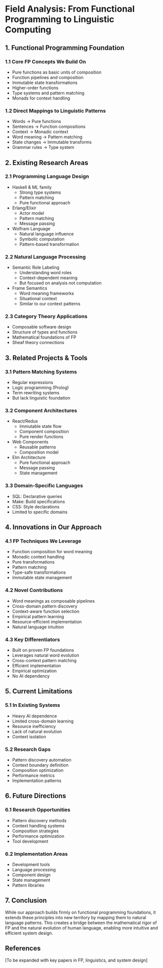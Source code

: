 # Field Analysis: From Functional Programming to Linguistic Computing

## 1. Functional Programming Foundation

### 1.1 Core FP Concepts We Build On
- Pure functions as basic units of composition
- Function pipelines and composition
- Immutable state transformations
- Higher-order functions
- Type systems and pattern matching
- Monads for context handling

### 1.2 Direct Mappings to Linguistic Patterns
- Words → Pure functions
- Sentences → Function compositions
- Context → Monadic context
- Word meaning → Pattern matching
- State changes → Immutable transforms
- Grammar rules → Type system

## 2. Existing Research Areas

### 2.1 Programming Language Design
- Haskell & ML family
  * Strong type systems
  * Pattern matching
  * Pure functional approach
- Erlang/Elixir
  * Actor model
  * Pattern matching
  * Message passing
- Wolfram Language
  * Natural language influence
  * Symbolic computation
  * Pattern-based transformation

### 2.2 Natural Language Processing
- Semantic Role Labeling
  * Understanding word roles
  * Context-dependent meaning
  * But focused on analysis not computation
- Frame Semantics
  * Word meaning frameworks
  * Situational context
  * Similar to our context patterns

### 2.3 Category Theory Applications
- Composable software design
- Structure of types and functions
- Mathematical foundations of FP
- Sheaf theory connections

## 3. Related Projects & Tools

### 3.1 Pattern Matching Systems
- Regular expressions
- Logic programming (Prolog)
- Term rewriting systems
- But lack linguistic foundation

### 3.2 Component Architectures
- React/Redux
  * Immutable state flow
  * Component composition
  * Pure render functions
- Web Components
  * Reusable patterns
  * Composition model
- Elm Architecture
  * Pure functional approach
  * Message passing
  * State management

### 3.3 Domain-Specific Languages
- SQL: Declarative queries
- Make: Build specifications
- CSS: Style declarations
- Limited to specific domains

## 4. Innovations in Our Approach

### 4.1 FP Techniques We Leverage
- Function composition for word meaning
- Monadic context handling
- Pure transformations
- Pattern matching
- Type-safe transformations
- Immutable state management

### 4.2 Novel Contributions
- Word meanings as composable pipelines
- Cross-domain pattern discovery
- Context-aware function selection
- Empirical pattern learning
- Resource-efficient implementation
- Natural language intuition

### 4.3 Key Differentiators
- Built on proven FP foundations
- Leverages natural word evolution
- Cross-context pattern matching
- Efficient implementation
- Empirical optimization
- No AI dependency

## 5. Current Limitations

### 5.1 In Existing Systems
- Heavy AI dependence
- Limited cross-domain learning
- Resource inefficiency
- Lack of natural evolution
- Context isolation

### 5.2 Research Gaps
- Pattern discovery automation
- Context boundary definition
- Composition optimization
- Performance metrics
- Implementation patterns

## 6. Future Directions

### 6.1 Research Opportunities
- Pattern discovery methods
- Context handling systems
- Composition strategies
- Performance optimization
- Tool development

### 6.2 Implementation Areas
- Development tools
- Language processing
- Component design
- State management
- Pattern libraries

## 7. Conclusion

While our approach builds firmly on functional programming foundations, it extends these principles into new territory by mapping them to natural language patterns. This creates a bridge between the mathematical rigor of FP and the natural evolution of human language, enabling more intuitive and efficient system design.

## References
[To be expanded with key papers in FP, linguistics, and system design]